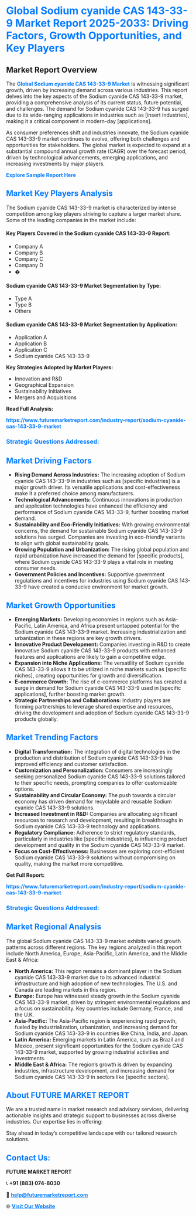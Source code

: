 <h1 style="color: #007BFF;">Global Sodium cyanide CAS 143-33-9 Market Report 2025-2033: Driving Factors, Growth Opportunities, and Key Players</h1>

<section id="overview">
<h2>Market Report Overview</h2>
<p>The <a href="https://www.futuremarketreport.com/industry-report/sodium-cyanide-cas-143-33-9-market" style="color: #007BFF; text-decoration: none;"><strong>Global Sodium cyanide CAS 143-33-9 Market</strong></a> is witnessing significant growth, driven by increasing demand across various industries. This report delves into the key aspects of the Sodium cyanide CAS 143-33-9 market, providing a comprehensive analysis of its current status, future potential, and challenges. The demand for Sodium cyanide CAS 143-33-9 has surged due to its wide-ranging applications in industries such as [insert industries], making it a critical component in modern-day [applications].</p>
<p>As consumer preferences shift and industries innovate, the Sodium cyanide CAS 143-33-9 market continues to evolve, offering both challenges and opportunities for stakeholders. The global market is expected to expand at a substantial compound annual growth rate (CAGR) over the forecast period, driven by technological advancements, emerging applications, and increasing investments by major players.</p>
</section>

<section id="overview">
<p><a href="https://www.futuremarketreport.com/request-sample/reportId=121442" style="color: #007BFF; text-decoration: none;"><strong>Explore Sample Report Here</strong></a></p>
</section>

<section id="key-players">
<h2 style="color: #007BFF;">Market Key Players Analysis</h2>
<p>The Sodium cyanide CAS 143-33-9 market is characterized by intense competition among key players striving to capture a larger market share. Some of the leading companies in the market include:</p>
<h4>Key Players Covered in the Sodium cyanide CAS 143-33-9 Report:</h4>
<ul><li>Company A</li><li>Company B</li><li>Company C</li><li>Company D</li><li>�</li></ul>
<h4>Sodium cyanide CAS 143-33-9 Market Segmentation by Type:</h4>
<ul><li>Type A</li><li>Type B</li><li>Others</li></ul>

<h4>Sodium cyanide CAS 143-33-9 Market Segmentation by Application:</h4>
<ul><li>Application A</li><li>Application B</li><li>Application C</li><li>Sodium cyanide CAS 143-33-9</li></ul>
<p><strong>Key Strategies Adopted by Market Players:</strong></p>
<ul>
<li>Innovation and R&D</li>
<li>Geographical Expansion</li>
<li>Sustainability Initiatives</li>
<li>Mergers and Acquisitions</li>
</ul>
</section>

<section>
<p><strong>Read Full Analysis: </strong></p><a href="https://www.futuremarketreport.com/industry-report/sodium-cyanide-cas-143-33-9-market" style="color: #007BFF; text-decoration: none;"><strong>https://www.futuremarketreport.com/industry-report/sodium-cyanide-cas-143-33-9-market</strong></a>
<h3 style="color: #007BFF;">Strategic Questions Addressed:</h3>
</section>

<section id="driving-factors">
<h2 style="color: #007BFF;">Market Driving Factors</h2>
<ul>
<li><strong>Rising Demand Across Industries:</strong> The increasing adoption of Sodium cyanide CAS 143-33-9 in industries such as [specific industries] is a major growth driver. Its versatile applications and cost-effectiveness make it a preferred choice among manufacturers.</li>
<li><strong>Technological Advancements:</strong> Continuous innovations in production and application technologies have enhanced the efficiency and performance of Sodium cyanide CAS 143-33-9, further boosting market demand.</li>
<li><strong>Sustainability and Eco-Friendly Initiatives:</strong> With growing environmental concerns, the demand for sustainable Sodium cyanide CAS 143-33-9 solutions has surged. Companies are investing in eco-friendly variants to align with global sustainability goals.</li>
<li><strong>Growing Population and Urbanization:</strong> The rising global population and rapid urbanization have increased the demand for [specific products], where Sodium cyanide CAS 143-33-9 plays a vital role in meeting consumer needs.</li>
<li><strong>Government Policies and Incentives:</strong> Supportive government regulations and incentives for industries using Sodium cyanide CAS 143-33-9 have created a conducive environment for market growth.</li>
</ul>
</section>

<section id="growth-opportunities">
<h2 style="color: #007BFF;">Market Growth Opportunities</h2>
<ul>
<li><strong>Emerging Markets:</strong> Developing economies in regions such as Asia-Pacific, Latin America, and Africa present untapped potential for the Sodium cyanide CAS 143-33-9 market. Increasing industrialization and urbanization in these regions are key growth drivers.</li>
<li><strong>Innovative Product Development:</strong> Companies investing in R&D to create innovative Sodium cyanide CAS 143-33-9 products with enhanced features and applications are likely to gain a competitive edge.</li>
<li><strong>Expansion into Niche Applications:</strong> The versatility of Sodium cyanide CAS 143-33-9 allows it to be utilized in niche markets such as [specific niches], creating opportunities for growth and diversification.</li>
<li><strong>E-commerce Growth:</strong> The rise of e-commerce platforms has created a surge in demand for Sodium cyanide CAS 143-33-9 used in [specific applications], further boosting market growth.</li>
<li><strong>Strategic Partnerships and Collaborations:</strong> Industry players are forming partnerships to leverage shared expertise and resources, driving the development and adoption of Sodium cyanide CAS 143-33-9 products globally.</li>
</ul>
</section>

<section id="trending-factors">
<h2 style="color: #007BFF;">Market Trending Factors</h2>
<ul>
<li><strong>Digital Transformation:</strong> The integration of digital technologies in the production and distribution of Sodium cyanide CAS 143-33-9 has improved efficiency and customer satisfaction.</li>
<li><strong>Customization and Personalization:</strong> Consumers are increasingly seeking personalized Sodium cyanide CAS 143-33-9 solutions tailored to their specific needs, prompting companies to offer customizable options.</li>
<li><strong>Sustainability and Circular Economy:</strong> The push towards a circular economy has driven demand for recyclable and reusable Sodium cyanide CAS 143-33-9 solutions.</li>
<li><strong>Increased Investment in R&D:</strong> Companies are allocating significant resources to research and development, resulting in breakthroughs in Sodium cyanide CAS 143-33-9 technology and applications.</li>
<li><strong>Regulatory Compliance:</strong> Adherence to strict regulatory standards, particularly in industries like [specific industries], is influencing product development and quality in the Sodium cyanide CAS 143-33-9 market.</li>
<li><strong>Focus on Cost-Effectiveness:</strong> Businesses are exploring cost-efficient Sodium cyanide CAS 143-33-9 solutions without compromising on quality, making the market more competitive.</li>
</ul>
</section>

<section>
<p><strong>Get Full Report: </strong></p><a href="https://www.futuremarketreport.com/industry-report/sodium-cyanide-cas-143-33-9-market" style="color: #007BFF; text-decoration: none;"><strong>https://www.futuremarketreport.com/industry-report/sodium-cyanide-cas-143-33-9-market</strong></a>
<h3 style="color: #007BFF;">Strategic Questions Addressed:</h3>
</section>


<section id="regional-analysis">
<h2 style="color: #007BFF;">Market Regional Analysis</h2>
<p>The global Sodium cyanide CAS 143-33-9 market exhibits varied growth patterns across different regions. The key regions analyzed in this report include North America, Europe, Asia-Pacific, Latin America, and the Middle East & Africa:</p>
<ul>
<li><strong>North America:</strong> This region remains a dominant player in the Sodium cyanide CAS 143-33-9 market due to its advanced industrial infrastructure and high adoption of new technologies. The U.S. and Canada are leading markets in this region.</li>
<li><strong>Europe:</strong> Europe has witnessed steady growth in the Sodium cyanide CAS 143-33-9 market, driven by stringent environmental regulations and a focus on sustainability. Key countries include Germany, France, and the U.K.</li>
<li><strong>Asia-Pacific:</strong> The Asia-Pacific region is experiencing rapid growth, fueled by industrialization, urbanization, and increasing demand for Sodium cyanide CAS 143-33-9 in countries like China, India, and Japan.</li>
<li><strong>Latin America:</strong> Emerging markets in Latin America, such as Brazil and Mexico, present significant opportunities for the Sodium cyanide CAS 143-33-9 market, supported by growing industrial activities and investments.</li>
<li><strong>Middle East & Africa:</strong> The region’s growth is driven by expanding industries, infrastructure development, and increasing demand for Sodium cyanide CAS 143-33-9 in sectors like [specific sectors].</li>
</ul>
</section>

<footer>
<h2 style="color: #007BFF;">About FUTURE MARKET REPORT</h2>
<p>We are a trusted name in market research and advisory services, delivering actionable insights and strategic support to businesses across diverse industries. Our expertise lies in offering:</p>

<p>Stay ahead in today’s competitive landscape with our tailored research solutions.</p>

<h2 style="color: #007BFF;">Contact Us:</h2>
<p><strong>FUTURE MARKET REPORT</strong></p>
<p>📞 <strong>+91 (883) 074-8030</strong></p>
<p>📧 <strong><a href="mailto:help@futuremarketreport.com" style="color: #007BFF;">help@futuremarketreport.com</a></strong></p>
<p>🌐 <strong><a href="https://www.futuremarketreport.com/" style="color: #007BFF;">Visit Our Website</a></strong></p>
</footer>